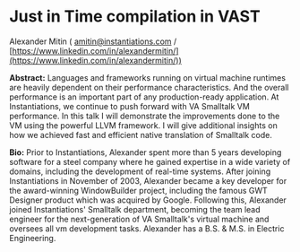 # Just in Time compilation in VAST

Alexander Mitin ( amitin@instantiations.com / [https://www.linkedin.com/in/alexandermitin/](https://www.linkedin.com/in/alexandermitin/))

**Abstract:**
Languages and frameworks running on virtual machine runtimes are heavily dependent on their performance characteristics. 
And the overall performance is an important part of any production-ready application.
At Instantiations, we continue to push forward with VA Smalltalk VM performance. In this talk I will demonstrate 
the improvements done to the VM using the powerful LLVM framework. I will give additional insights on how we 
achieved fast and efficient native translation of Smalltalk code.

**Bio:**
Prior to Instantiations, Alexander spent more than 5 years developing software for a steel company where he gained 
expertise in a wide variety of domains, including the development of real-time systems. After joining Instantiations in 
November of 2003, Alexander became a key developer for the award-winning WindowBuilder project, including the famous 
GWT Designer product which was acquired by Google.  Following this, Alexander joined Instantiations' Smalltalk 
department, becoming the team lead engineer for the next-generation of VA Smalltalk's virtual machine and oversees 
all vm development tasks.  Alexander has a B.S. & M.S. in Electric Engineering.

